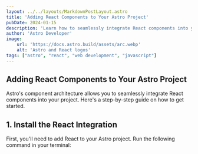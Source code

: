```yaml
---
layout: ../../layouts/MarkdownPostLayout.astro
title: 'Adding React Components to Your Astro Project'
pubDate: 2024-01-15
description: 'Learn how to seamlessly integrate React components into your Astro website'
author: 'Astro Developer'
image:
    url: 'https://docs.astro.build/assets/arc.webp'
    alt: 'Astro and React logos'
tags: ["astro", "react", "web development", "javascript"]
---
```


## Adding React Components to Your Astro Project

Astro's component architecture allows you to seamlessly integrate React components into your project. Here's a step-by-step guide on how to get started.

## 1. Install the React Integration

First, you'll need to add React to your Astro project. Run the following command in your terminal:






